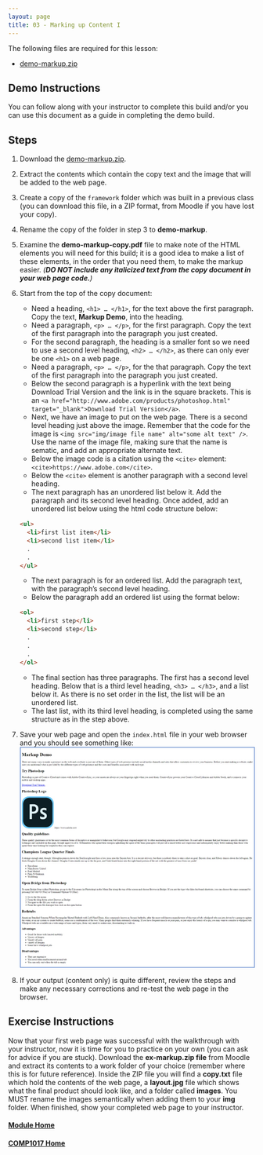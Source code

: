```yaml
---
layout: page
title: 03 - Marking up Content I
---
```

The following files are required for this lesson:

* [demo-markup.zip](files/demo-markup.zip)

## Demo Instructions
You can follow along with your instructor to complete this build and/or you can use this document as a guide in completing the demo build.

## Steps
1. Download the [demo-markup.zip](files/demo-markup.zip).
2. Extract the contents which contain the copy text and the image that will be added to the web page.
3.	Create a copy of the <code>framework</code> folder which was built in a previous class (you can download this file, in a ZIP format, from Moodle if you have lost your copy).
4.	Rename the copy of the folder in step 3 to **demo-markup**.
5.	Examine the **demo-markup-copy.pdf** file to make note of the HTML elements you will need for this build; it is a good idea to make a list of these elements, in the order that you need them, to make the markup easier. _(**DO NOT include any italicized text from the copy document in your web page code.**)_
6.	Start from the top of the copy document:<br>
    *  Need a heading, `<h1> … </h1>`, for the text above the first paragraph. Copy the text, **Markup Demo**, into the heading.
    *  Need a paragraph, `<p> … </p>`, for the first paragraph. Copy the text of the first paragraph into the paragraph you just created.
    *  For the second paragraph, the heading is a smaller font so we need to use a second level heading, `<h2> … </h2>`, as there can only ever be one `<h1>` on a web page.
    *  Need a paragraph, `<p> … </p>`, for the that paragraph. Copy the text of the first paragraph into the paragraph you just created.
    *  Below the second paragraph is a hyperlink with the text being Download Trial Version and the link is in the square brackets. This is an `<a href="http://www.adobe.com/products/photoshop.html" target="_blank">Download Trial Version</a>`.
    *  Next, we have an image to put on the web page. There is a second level heading just above the image. Remember that the code for the image is `<img src="img/image file name" alt="some alt text" />`. Use the name of the image file, making sure that the name is sematic, and add an appropriate alternate text.
    *  Below the image code is a citation using the `<cite>` element: `<cite>https://www.adobe.com</cite>`.
    *  Below the `<cite>` element is another paragraph with a second level heading.
    *  The next paragraph has an unordered list below it. Add the paragraph and its second level heading. Once added, add an unordered list below using the html code structure below:<br>
    
    ```html
    <ul>
      <li>first list item</li>
      <li>second list item</li>
      .
      .
    </ul>
    ```

    *  The next paragraph is for an ordered list. Add the paragraph text, with the paragraph’s second level heading.
    *  Below the paragraph add an ordered list using the format below:<br>

    ```html
    <ol>
      <li>first step</li>
      <li>second step</li>
      .
      .
      .
    </ol>
    ```

    *  The final section has three paragraphs. The first has a second level heading. Below that is a third level heading, `<h3> … </h3>`, and a list below it. As there is no set order in the list, the list will be an unordered list.
    *  The last list, with its third level heading, is completed using the same structure as in the step above.
7. Save your web page and open the <code>index.html</code> file in your web browser and you should see something like:<br>
![lesson3_output.jpg](files/lesson3_output.jpg)
8.	If your output (content only) is quite different, review the steps and make any necessary corrections and re-test the web page in the browser.

## Exercise Instructions
Now that your first web page was successful with the walkthrough with your instructor, now it is time for you to practice on your own (you can ask for advice if you are stuck). Download the **ex-markup.zip file** from Moodle and extract its contents to a work folder of your choice (remember where this is for future reference). Inside the ZIP file you will find a **copy.txt** file which hold the contents of the web page, a **layout.jpg** file which shows what the final product should look like, and a folder called **images**. You MUST rename the images semantically when adding them to your **img** folder. When finished, show your completed web page to your instructor.

#### [Module Home](../)
#### [COMP1017 Home](../../)